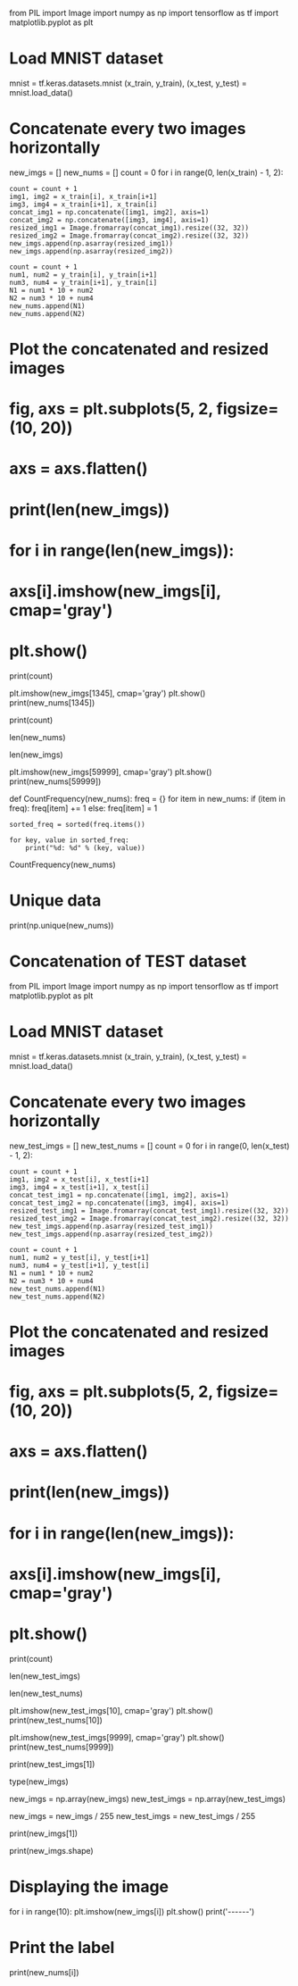 from PIL import Image
import numpy as np
import tensorflow as tf
import matplotlib.pyplot as plt

# Load MNIST dataset
mnist = tf.keras.datasets.mnist
(x_train, y_train), (x_test, y_test) = mnist.load_data()

# Concatenate every two images horizontally
new_imgs = []
new_nums = []
count = 0
for i in range(0, len(x_train) - 1, 2):

    count = count + 1
    img1, img2 = x_train[i], x_train[i+1]
    img3, img4 = x_train[i+1], x_train[i]
    concat_img1 = np.concatenate([img1, img2], axis=1)
    concat_img2 = np.concatenate([img3, img4], axis=1)
    resized_img1 = Image.fromarray(concat_img1).resize((32, 32))
    resized_img2 = Image.fromarray(concat_img2).resize((32, 32))
    new_imgs.append(np.asarray(resized_img1))
    new_imgs.append(np.asarray(resized_img2))

    count = count + 1
    num1, num2 = y_train[i], y_train[i+1]
    num3, num4 = y_train[i+1], y_train[i]
    N1 = num1 * 10 + num2
    N2 = num3 * 10 + num4
    new_nums.append(N1)
    new_nums.append(N2)

# Plot the concatenated and resized images
# fig, axs = plt.subplots(5, 2, figsize=(10, 20))
# axs = axs.flatten()
# print(len(new_imgs))
# for i in range(len(new_imgs)):
#     axs[i].imshow(new_imgs[i], cmap='gray')
# plt.show()
print(count)

plt.imshow(new_imgs[1345], cmap='gray')
plt.show()
print(new_nums[1345])

print(count)

len(new_nums)

len(new_imgs)

plt.imshow(new_imgs[59999], cmap='gray')
plt.show()
print(new_nums[59999])

def CountFrequency(new_nums):
    freq = {}
    for item in new_nums:
        if (item in freq):
            freq[item] += 1
        else:
            freq[item] = 1
 
    sorted_freq = sorted(freq.items())
 
    for key, value in sorted_freq:
        print("%d: %d" % (key, value))

CountFrequency(new_nums)

# Unique data
print(np.unique(new_nums))

# Concatenation of TEST dataset
from PIL import Image
import numpy as np
import tensorflow as tf
import matplotlib.pyplot as plt

# Load MNIST dataset
mnist = tf.keras.datasets.mnist
(x_train, y_train), (x_test, y_test) = mnist.load_data()

# Concatenate every two images horizontally
new_test_imgs = []
new_test_nums = []
count = 0
for i in range(0, len(x_test) - 1, 2):

    count = count + 1
    img1, img2 = x_test[i], x_test[i+1]
    img3, img4 = x_test[i+1], x_test[i]
    concat_test_img1 = np.concatenate([img1, img2], axis=1)
    concat_test_img2 = np.concatenate([img3, img4], axis=1)
    resized_test_img1 = Image.fromarray(concat_test_img1).resize((32, 32))
    resized_test_img2 = Image.fromarray(concat_test_img2).resize((32, 32))
    new_test_imgs.append(np.asarray(resized_test_img1))
    new_test_imgs.append(np.asarray(resized_test_img2))

    count = count + 1
    num1, num2 = y_test[i], y_test[i+1]
    num3, num4 = y_test[i+1], y_test[i]
    N1 = num1 * 10 + num2
    N2 = num3 * 10 + num4
    new_test_nums.append(N1)
    new_test_nums.append(N2)

# Plot the concatenated and resized images
# fig, axs = plt.subplots(5, 2, figsize=(10, 20))
# axs = axs.flatten()
# print(len(new_imgs))
# for i in range(len(new_imgs)):
#     axs[i].imshow(new_imgs[i], cmap='gray')
# plt.show()
print(count)

len(new_test_imgs)

len(new_test_nums)

plt.imshow(new_test_imgs[10], cmap='gray')
plt.show()
print(new_test_nums[10])

plt.imshow(new_test_imgs[9999], cmap='gray')
plt.show()
print(new_test_nums[9999])

print(new_test_imgs[1])

type(new_imgs)

new_imgs = np.array(new_imgs)
new_test_imgs = np.array(new_test_imgs)

new_imgs = new_imgs / 255
new_test_imgs = new_test_imgs / 255

print(new_imgs[1])

print(new_imgs.shape)

# Displaying the image 
for i in range(10):
  plt.imshow(new_imgs[i])
  plt.show()
  print('------')
  # Print the label
  print(new_nums[i])
